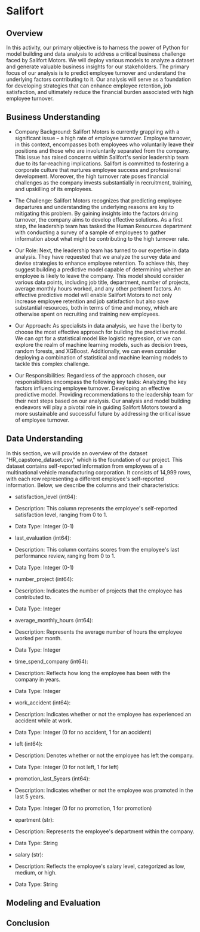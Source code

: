 # Salifort

## Overview
In this activity, our primary objective is to harness the power of Python for model building and data analysis to address a critical business challenge faced by Salifort Motors. We will deploy various models to analyze a dataset and generate valuable business insights for our stakeholders. The primary focus of our analysis is to predict employee turnover and understand the underlying factors contributing to it. Our analysis will serve as a foundation for developing strategies that can enhance employee retention, job satisfaction, and ultimately reduce the financial burden associated with high employee turnover.

## Business Understanding
- Company Background:
    Salifort Motors is currently grappling with a significant issue – a high rate of employee turnover. Employee turnover, in this context, encompasses both employees who voluntarily leave their positions and those who are involuntarily separated from the company. This issue has raised concerns within Salifort's senior leadership team due to its far-reaching implications. Salifort is committed to fostering a corporate culture that nurtures employee success and professional development. Moreover, the high turnover rate poses financial challenges as the company invests substantially in recruitment, training, and upskilling of its employees.

- The Challenge:
    Salifort Motors recognizes that predicting employee departures and understanding the underlying reasons are key to mitigating this problem. By gaining insights into the factors driving turnover, the company aims to develop effective solutions. As a first step, the leadership team has tasked the Human Resources department with conducting a survey of a sample of employees to gather information about what might be contributing to the high turnover rate.

- Our Role:
    Next, the leadership team has turned to our expertise in data analysis. They have requested that we analyze the survey data and devise strategies to enhance employee retention. To achieve this, they suggest building a predictive model capable of determining whether an employee is likely to leave the company. This model should consider various data points, including job title, department, number of projects, average monthly hours worked, and any other pertinent factors. An effective predictive model will enable Salifort Motors to not only increase employee retention and job satisfaction but also save substantial resources, both in terms of time and money, which are otherwise spent on recruiting and training new employees.

- Our Approach:
    As specialists in data analysis, we have the liberty to choose the most effective approach for building the predictive model. We can opt for a statistical model like logistic regression, or we can explore the realm of machine learning models, such as decision trees, random forests, and XGBoost. Additionally, we can even consider deploying a combination of statistical and machine learning models to tackle this complex challenge.

- Our Responsibilities:
    Regardless of the approach chosen, our responsibilities encompass the following key tasks:
    Analyzing the key factors influencing employee turnover.
    Developing an effective predictive model.
    Providing recommendations to the leadership team for their next steps based on our analysis.
    Our analysis and model building endeavors will play a pivotal role in guiding Salifort Motors toward a more sustainable and successful future by addressing the critical issue of employee turnover.

## Data Understanding
In this section, we will provide an overview of the dataset "HR_capstone_dataset.csv," which is the foundation of our project. This dataset contains self-reported information from employees of a multinational vehicle manufacturing corporation. It consists of 14,999 rows, with each row representing a different employee's self-reported information. Below, we describe the columns and their characteristics:

- satisfaction_level (int64):
 - Description: This column represents the employee's self-reported satisfaction level, ranging from 0 to 1.
 - Data Type: Integer (0-1)

- last_evaluation (int64):
 - Description: This column contains scores from the employee's last performance review, ranging from 0 to 1.
 - Data Type: Integer (0-1)

- number_project (int64):
 - Description: Indicates the number of projects that the employee has contributed to.
 - Data Type: Integer

- average_monthly_hours (int64):
 - Description: Represents the average number of hours the employee worked per month.
 - Data Type: Integer

- time_spend_company (int64):
 - Description: Reflects how long the employee has been with the company in years.
 - Data Type: Integer

- work_accident (int64):
 - Description: Indicates whether or not the employee has experienced an accident while at work.
 - Data Type: Integer (0 for no accident, 1 for an accident)

- left (int64):
 - Description: Denotes whether or not the employee has left the company.
 - Data Type: Integer (0 for not left, 1 for left)

- promotion_last_5years (int64):
 - Description: Indicates whether or not the employee was promoted in the last 5 years.
 - Data Type: Integer (0 for no promotion, 1 for promotion)

- epartment (str):
 - Description: Represents the employee's department within the company.
 - Data Type: String

- salary (str):
 - Description: Reflects the employee's salary level, categorized as low, medium, or high.
 - Data Type: String

## Modeling and Evaluation
<!-- ![](./Images/feature_imortance.png) -->

## Conclusion